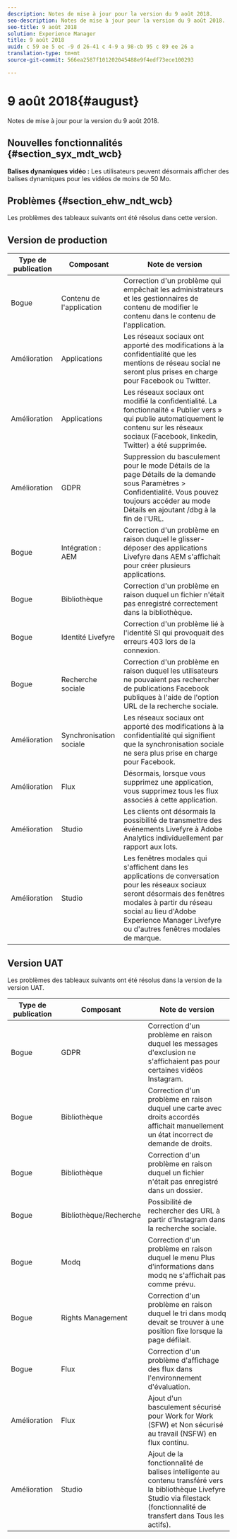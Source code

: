 ```yaml
---
description: Notes de mise à jour pour la version du 9 août 2018.
seo-description: Notes de mise à jour pour la version du 9 août 2018.
seo-title: 9 août 2018
solution: Experience Manager
title: 9 août 2018
uuid: c 59 ae 5 ec -9 d 26-41 c 4-9 a 98-cb 95 c 89 ee 26 a
translation-type: tm+mt
source-git-commit: 566ea2587f101202045488e9f4edf73ece100293

---
```



# 9 août 2018{#august}

Notes de mise à jour pour la version du 9 août 2018.

## Nouvelles fonctionnalités {#section_syx_mdt_wcb}

**Balises dynamiques vidéo :** Les utilisateurs peuvent désormais afficher des balises dynamiques pour les vidéos de moins de 50 Mo.

## Problèmes {#section_ehw_ndt_wcb}

Les problèmes des tableaux suivants ont été résolus dans cette version.

## Version de production

| **Type de publication** | **Composant** | **Note de version** |
|---|---|---|
| Bogue | Contenu de l'application | Correction d'un problème qui empêchait les administrateurs et les gestionnaires de contenu de modifier le contenu dans le contenu de l'application. |
| Amélioration | Applications | Les réseaux sociaux ont apporté des modifications à la confidentialité que les mentions de réseau social ne seront plus prises en charge pour Facebook ou Twitter. |
| Amélioration | Applications | Les réseaux sociaux ont modifié la confidentialité. La fonctionnalité « Publier vers » qui publie automatiquement le contenu sur les réseaux sociaux (Facebook, linkedin, Twitter) a été supprimée. |
| Amélioration | GDPR | Suppression du basculement pour le mode Détails de la page Détails de la demande sous Paramètres > Confidentialité. Vous pouvez toujours accéder au mode Détails en ajoutant /dbg à la fin de l'URL. |
| Bogue | Intégration : AEM | Correction d'un problème en raison duquel le glisser-déposer des applications Livefyre dans AEM s'affichait pour créer plusieurs applications. |
| Bogue | Bibliothèque | Correction d'un problème en raison duquel un fichier n'était pas enregistré correctement dans la bibliothèque. |
| Bogue | Identité Livefyre | Correction d'un problème lié à l'identité SI qui provoquait des erreurs 403 lors de la connexion. |
| Bogue | Recherche sociale | Correction d'un problème en raison duquel les utilisateurs ne pouvaient pas rechercher de publications Facebook publiques à l'aide de l'option URL de la recherche sociale. |
| Amélioration | Synchronisation sociale | Les réseaux sociaux ont apporté des modifications à la confidentialité qui signifient que la synchronisation sociale ne sera plus prise en charge pour Facebook. |
| Amélioration | Flux | Désormais, lorsque vous supprimez une application, vous supprimez tous les flux associés à cette application. |
| Amélioration | Studio | Les clients ont désormais la possibilité de transmettre des événements Livefyre à Adobe Analytics individuellement par rapport aux lots. |
| Amélioration | Studio | Les fenêtres modales qui s'affichent dans les applications de conversation pour les réseaux sociaux seront désormais des fenêtres modales à partir du réseau social au lieu d'Adobe Experience Manager Livefyre ou d'autres fenêtres modales de marque. |

## Version UAT

Les problèmes des tableaux suivants ont été résolus dans la version de la version UAT.

| **Type de publication** | **Composant** | **Note de version** |
|---|---|---|
| Bogue | GDPR | Correction d'un problème en raison duquel les messages d'exclusion ne s'affichaient pas pour certaines vidéos Instagram. |
| Bogue | Bibliothèque | Correction d'un problème en raison duquel une carte avec droits accordés affichait manuellement un état incorrect de demande de droits. |
| Bogue | Bibliothèque | Correction d'un problème en raison duquel un fichier n'était pas enregistré dans un dossier. |
| Bogue | Bibliothèque/Recherche | Possibilité de rechercher des URL à partir d'Instagram dans la recherche sociale. |
| Bogue | Modq | Correction d'un problème en raison duquel le menu Plus d'informations dans modq ne s'affichait pas comme prévu. |
| Bogue | Rights Management | Correction d'un problème en raison duquel le tri dans modq devait se trouver à une position fixe lorsque la page défilait. |
| Bogue | Flux | Correction d'un problème d'affichage des flux dans l'environnement d'évaluation. |
| Amélioration | Flux | Ajout d'un basculement sécurisé pour Work for Work (SFW) et Non sécurisé au travail (NSFW) en flux continu. |
| Amélioration | Studio | Ajout de la fonctionnalité de balises intelligente au contenu transféré vers la bibliothèque Livefyre Studio via filestack (fonctionnalité de transfert dans Tous les actifs). |

